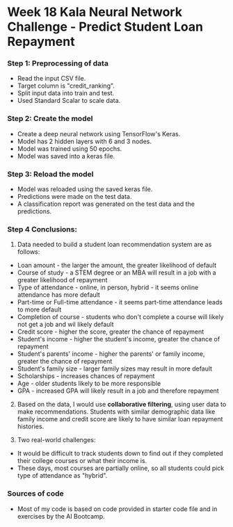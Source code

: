 # Week 18 Kala Neural Network Challenge - Predict Student Loan Repayment

### Step 1: Preprocessing of data
* Read the input CSV file.
* Target column is "credit_ranking".
* Split input data into train and test.
* Used Standard Scalar to scale data.

### Step 2: Create the model
* Create a deep neural network using TensorFlow's Keras.
* Model has 2 hidden layers with 6 and 3 nodes.
* Model was trained using 50 epochs.
* Model was saved into a keras file.

### Step 3: Reload the model
* Model was reloaded using the saved keras file.
* Predictions were made on the test data.
* A classification report was generated on the test data and the predictions.

### Step 4 Conclusions:
1. Data needed to build a student loan recommendation system are as follows:
* Loan amount - the larger the amount, the greater likelihood of default
* Course of study - a STEM degree or an MBA will result in a job with a greater likelihood of repayment
* Type of attendance - online, in person, hybrid - it seems online attendance has more default
* Part-time or Full-time attendance - it seems part-time attendance leads to more default
* Completion of course - students who don't complete a course will likely not get a job and wil likely default
* Credit score - higher the score, greater the chance of repayment
* Student's income - higher the student's income, greater the chance of repayment
* Student's parents' income - higher the parents' or family income, greater the chance of repayment
* Student's family size - larger family sizes may result in more default
* Scholarships - increases chances of repayment
* Age - older students likely to be more responsible
* GPA - increased GPA will likely result in a job and therefore repayment

2. Based on the data, I would use **collaborative filtering**, using user data to make recommendations. Students with similar demographic data like family income and credit score are likely to have similar loan repayment histories.

3. Two real-world challenges:
* It would be difficult to track students down to find out if they completed their college courses or what their income is.
* These days, most courses are partially online, so all students could pick type of attendance as "hybrid".
 
### Sources of code
* Most of my code is based on code provided in starter code file and in exercises by the AI Bootcamp.